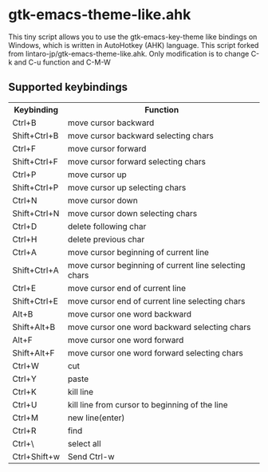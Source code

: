 # gtk-emacs-theme-like.ahk 
This tiny script allows you to use the gtk-emacs-key-theme like bindings on Windows, which is written in AutoHotkey (AHK) language. This script forked from lintaro-jp/gtk-emacs-theme-like.ahk. Only modification is to change C-k and C-u function and C-M-W

## Supported keybindings
<table>
  <tr>
    <th>Keybinding</th>
    <th>Function</th>
  </tr>
<tr>
<td>Ctrl+B</td>
<td>move cursor backward</td>
</tr>
<tr>
<td>Shift+Ctrl+B</td>
<td>move cursor backward selecting chars</td>
</tr>
<tr>
<td>Ctrl+F</td>
<td>move cursor forward</td>
</tr>
<tr>
<td>Shift+Ctrl+F</td>
<td>move cursor forward selecting chars</td>
</tr>
<tr>
<td>Ctrl+P</td>
<td>move cursor up</td>
</tr>
<tr>
<td>Shift+Ctrl+P</td>
<td>move cursor up selecting chars</td>
</tr>
<tr>
<td>Ctrl+N</td>
<td>move cursor down</td>
</tr>
<tr>
<td>Shift+Ctrl+N</td>
<td>move cursor down selecting chars</td>
</tr>
<tr>
<td>Ctrl+D</td>
<td>delete following char</td>
</tr>
<tr>
<td>Ctrl+H</td>
<td>delete previous char</td>
</tr>
<tr>
<td>Ctrl+A</td>
<td>move cursor beginning of current line</td>
</tr>
<tr>
<td>Shift+Ctrl+A</td>
<td>move cursor beginning of current line selecting chars</td>
</tr>
<tr>
<td>Ctrl+E</td>
<td>move cursor end of current line</td>
</tr>
<tr>
<td>Shift+Ctrl+E</td>
<td>move cursor end of current line selecting chars</td>
</tr>
<tr>
<td>Alt+B</td>
<td>move cursor one word backward</td>
</tr>
<tr>
<td>Shift+Alt+B</td>
<td>move cursor one word backward selecting chars</td>
</tr>
<tr>
<td>Alt+F</td>
<td>move cursor one word forward</td>
</tr>
<tr>
<td>Shift+Alt+F</td>
<td>move cursor one word forward selecting chars</td>
</tr>
<tr>
<td>Ctrl+W</td>
<td>cut</td>
</tr>
<tr>
<td>Ctrl+Y</td>
<td>paste</td>
</tr>
<tr>
<td>Ctrl+K</td>
<td>kill line</td>
</tr>
<tr>
<td>Ctrl+U</td>
<td>kill line from cursor to beginning of the line</td>
</tr>
<tr>
<td>Ctrl+M</td>
<td>new line(enter)</td>
</tr>
<tr>
<td>Ctrl+R</td>
<td>find</td>
</tr>
<tr>
<td>Ctrl+\</td>
<td>select all</td>
</tr>
<tr>
<td>Ctrl+Shift+w</td>
<td>Send Ctrl-w</td>
<tr>
</table>

